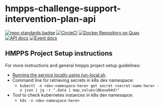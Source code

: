 # hmpps-challenge-support-intervention-plan-api
[![repo standards badge](https://img.shields.io/badge/dynamic/json?color=blue&style=flat&logo=github&label=MoJ%20Compliant&query=%24.result&url=https%3A%2F%2Foperations-engineering-reports.cloud-platform.service.justice.gov.uk%2Fapi%2Fv1%2Fcompliant_public_repositories%2Fhmpps-challenge-support-intervention-plan-api)](https://operations-engineering-reports.cloud-platform.service.justice.gov.uk/public-github-repositories.html#hmpps-challenge-support-intervention-plan-api "Link to report")
[![CircleCI](https://circleci.com/gh/ministryofjustice/hmpps-challenge-support-intervention-plan-api/tree/main.svg?style=svg)](https://circleci.com/gh/ministryofjustice/hmpps-challenge-support-intervention-plan-api)
[![Docker Repository on Quay](https://quay.io/repository/hmpps/hmpps-challenge-support-intervention-plan-api/status "Docker Repository on Quay")](https://quay.io/repository/hmpps/hmpps-challenge-support-intervention-plan-api)
[![API docs](https://img.shields.io/badge/API_docs_-view-85EA2D.svg?logo=swagger)](https://hmpps-challenge-support-intervention-plan-api-dev.hmpps.service.justice.gov.uk/webjars/swagger-ui/index.html?configUrl=/v3/api-docs)
[![Event docs](https://img.shields.io/badge/Event_docs-view-85EA2D.svg)](https://studio.asyncapi.com/?readOnly&url=https://raw.githubusercontent.com/ministryofjustice/hmpps-challenge-support-intervention-plan-api/main/async-api.yml)

## HMPPS Project Setup instructions

For more instructions and general hmpps project setup guidelines:
- [Running the service locally using run-local.sh](docs/RUNNING_LOCALLY.md).
- Command line for retrieving secrets in k8s dev namespace:
  - ```kubectl -n <dev-namespace-here> get secret <secret-name-here> -o json | jq -r ".data | map_values(@base64d)"```
- Tool to check kubernetes instances in k8s dev namesapce:
  - ```k9s -n <dev-namespace-here>```